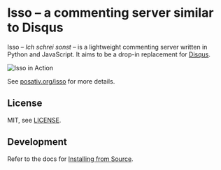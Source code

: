 # Isso – a commenting server similar to Disqus

Isso – *Ich schrei sonst* – is a lightweight commenting server written in
Python and JavaScript. It aims to be a drop-in replacement for
[Disqus](http://disqus.com).

![Isso in Action](http://posativ.org/~tmp/isso-sample.png)

See [posativ.org/isso](http://posativ.org/isso/) for more details.

## License
MIT, see [LICENSE](LICENSE).

## Development
Refer to the docs for
[Installing from Source](https://posativ.org/isso/docs/install/#install-from-source).
